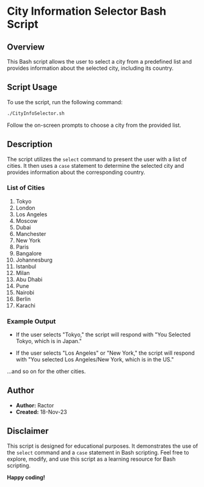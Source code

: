  
# City Information Selector Bash Script

## Overview

This Bash script allows the user to select a city from a predefined list and provides information about the selected city, including its country.

## Script Usage

To use the script, run the following command:

```bash
./CityInfoSelector.sh
```

Follow the on-screen prompts to choose a city from the provided list.

## Description

The script utilizes the `select` command to present the user with a list of cities. It then uses a `case` statement to determine the selected city and provides information about the corresponding country.

### List of Cities

1. Tokyo
2. London
3. Los Angeles
4. Moscow
5. Dubai
6. Manchester
7. New York
8. Paris
9. Bangalore
10. Johannesburg
11. Istanbul
12. Milan
13. Abu Dhabi
14. Pune
15. Nairobi
16. Berlin
17. Karachi

### Example Output

- If the user selects "Tokyo," the script will respond with "You Selected Tokyo, which is in Japan."

- If the user selects "Los Angeles" or "New York," the script will respond with "You selected Los Angeles/New York, which is in the US."

...and so on for the other cities.

## Author

- **Author:** Ractor
- **Created:** 18-Nov-23

## Disclaimer

This script is designed for educational purposes. It demonstrates the use of the `select` command and a `case` statement in Bash scripting. Feel free to explore, modify, and use this script as a learning resource for Bash scripting.

**Happy coding!**
 
